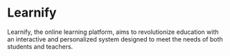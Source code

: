 # Learnify
Learnify, the online learning platform, aims to revolutionize education with an interactive and personalized system designed to meet the needs of both students and teachers.
